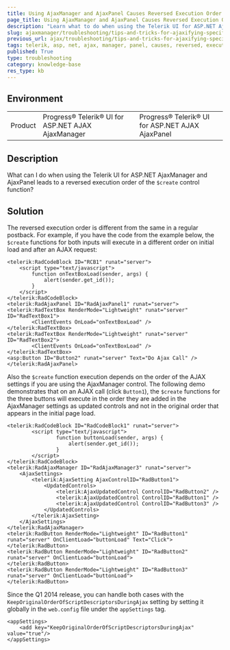 ```yaml
---
title: Using AjaxManager and AjaxPanel Causes Reversed Execution Order for the create Control Function 
page_title: Using AjaxManager and AjaxPanel Causes Reversed Execution Order for the create Control Function
description: "Learn what to do when using the Telerik UI for ASP.NET AjaxManager and AjaxPanel leads to a reversed execution order of the create control function."
slug: ajaxmanager/troubleshooting/tips-and-tricks-for-ajaxifying-specific-controls
previous_url: ajax/troubleshooting/tips-and-tricks-for-ajaxifying-specific-controls, controls/ajaxmanager/troubleshooting/tips-and-tricks-for-ajaxifying-specific-controls, controls/ajaxmanager/troubleshooting/tips-and-tricks-for-ajaxifying-specific-controls
tags: telerik, asp, net, ajax, manager, panel, causes, reversed, execution, order, of, create, control, function
published: True
type: troubleshooting
category: knowledge-base
res_type: kb
---
```


## Environment

<table>
	<tbody>
		<tr>
			<td>Product</td>
			<td>Progress® Telerik® UI for ASP.NET AJAX AjaxManager</td>
			<td>Progress® Telerik® UI for ASP.NET AJAX AjaxPanel</td>
		</tr>
	</tbody>
</table>

## Description

What can I do when using the Telerik UI for ASP.NET AjaxManager and AjaxPanel leads to a reversed execution order of the `$create` control function?

## Solution  

The reversed execution order is different from the same in a regular postback. For example, if you have the code from the example below, the `$create` functions for both inputs will execute in a different order on initial load and after an AJAX request:

````ASP.NET
<telerik:RadCodeBlock ID="RCB1" runat="server">
	<script type="text/javascript">
	    function onTextBoxLoad(sender, args) {
	        alert(sender.get_id());
	    } 
	</script>
</telerik:RadCodeBlock>
<telerik:RadAjaxPanel ID="RadAjaxPanel1" runat="server">
<telerik:RadTextBox RenderMode="Lightweight" runat="server" ID="RadTextBox1">
	    <ClientEvents OnLoad="onTextBoxLoad" />
</telerik:RadTextBox>
<telerik:RadTextBox RenderMode="Lightweight" runat="server" ID="RadTextBox2">
	    <ClientEvents OnLoad="onTextBoxLoad" />
</telerik:RadTextBox>
<asp:Button ID="Button2" runat="server" Text="Do Ajax Call" />
</telerik:RadAjaxPanel>
````



Also the `$create` function execution depends on the order of the AJAX settings if you are using the AjaxManager control. The following demo demonstrates that on an AJAX call (click `Button1`), the `$create` functions for the three buttons will execute in the order they are added in the AjaxManager settings as updated controls and not in the original order that appears in the initial page load.

````ASP.NET
<telerik:RadCodeBlock ID="RadCodeBlock1" runat="server">
	    <script type="text/javascript">
	            function buttonLoad(sender, args) {
	                alert(sender.get_id());
	            }
	    </script>
</telerik:RadCodeBlock>
<telerik:RadAjaxManager ID="RadAjaxManager3" runat="server">
	<AjaxSettings>
	    <telerik:AjaxSetting AjaxControlID="RadButton1">
	        <UpdatedControls>
	            <telerik:AjaxUpdatedControl ControlID="RadButton2" />
	            <telerik:AjaxUpdatedControl ControlID="RadButton1" />
	            <telerik:AjaxUpdatedControl ControlID="RadButton3" />
	        </UpdatedControls>
	    </telerik:AjaxSetting>
	</AjaxSettings>
</telerik:RadAjaxManager>
<telerik:RadButton RenderMode="Lightweight" ID="RadButton1" runat="server" OnClientLoad="buttonLoad" Text="Click">
</telerik:RadButton>
<telerik:RadButton RenderMode="Lightweight" ID="RadButton2" runat="server" OnClientLoad="buttonLoad">
</telerik:RadButton>
<telerik:RadButton RenderMode="Lightweight" ID="RadButton3" runat="server" OnClientLoad="buttonLoad">
</telerik:RadButton>
````



Since the Q1 2014 release, you can handle both cases with the `KeepOriginalOrderOfScriptDescriptorsDuringAjax` setting by setting it globally in the `web.config` file under the `appSettings` tag.

````ASP.NET
<appSettings>
	<add key="KeepOriginalOrderOfScriptDescriptorsDuringAjax" value="true"/>
</appSettings>
````


